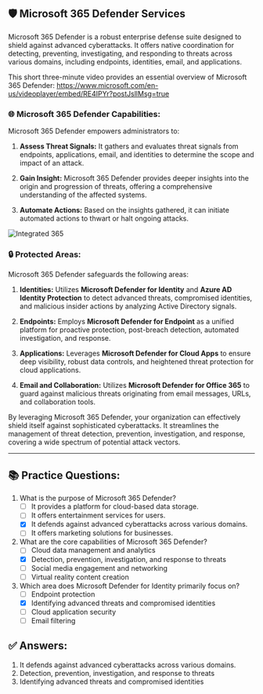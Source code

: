 ## 🛡️ Microsoft 365 Defender Services

Microsoft 365 Defender is a robust enterprise defense suite designed to shield against advanced cyberattacks. It offers native coordination for detecting, preventing, investigating, and responding to threats across various domains, including endpoints, identities, email, and applications.

This short three-minute video provides an essential overview of Microsoft 365 Defender:
https://www.microsoft.com/en-us/videoplayer/embed/RE4IPYr?postJsllMsg=true
### 🌐 Microsoft 365 Defender Capabilities:

Microsoft 365 Defender empowers administrators to: 

1. **Assess Threat Signals:** It gathers and evaluates threat signals from endpoints, applications, email, and identities to determine the scope and impact of an attack.

2. **Gain Insight:** Microsoft 365 Defender provides deeper insights into the origin and progression of threats, offering a comprehensive understanding of the affected systems.

3. **Automate Actions:** Based on the insights gathered, it can initiate automated actions to thwart or halt ongoing attacks.

![Integrated 365](https://learn.microsoft.com/en-us/training/wwl-sci/describe-threat-protection-with-microsoft-365-defender/media/2-four-aspects-microsoft-365-defender-v2.png)

### 🔒 Protected Areas:

Microsoft 365 Defender safeguards the following areas:

1. **Identities:** Utilizes **Microsoft Defender for Identity** and **Azure AD Identity Protection** to detect advanced threats, compromised identities, and malicious insider actions by analyzing Active Directory signals.

2. **Endpoints:** Employs **Microsoft Defender for Endpoint** as a unified platform for proactive protection, post-breach detection, automated investigation, and response.

3. **Applications:** Leverages **Microsoft Defender for Cloud Apps** to ensure deep visibility, robust data controls, and heightened threat protection for cloud applications.

4. **Email and Collaboration:** Utilizes **Microsoft Defender for Office 365** to guard against malicious threats originating from email messages, URLs, and collaboration tools.

By leveraging Microsoft 365 Defender, your organization can effectively shield itself against sophisticated cyberattacks. It streamlines the management of threat detection, prevention, investigation, and response, covering a wide spectrum of potential attack vectors.

---

## 📚 Practice Questions:

1. What is the purpose of Microsoft 365 Defender?
   - [ ] It provides a platform for cloud-based data storage.
   - [ ] It offers entertainment services for users.
   - [x] It defends against advanced cyberattacks across various domains.
   - [ ] It offers marketing solutions for businesses.

2. What are the core capabilities of Microsoft 365 Defender?
   - [ ] Cloud data management and analytics
   - [x] Detection, prevention, investigation, and response to threats
   - [ ] Social media engagement and networking
   - [ ] Virtual reality content creation

3. Which area does Microsoft Defender for Identity primarily focus on?
   - [ ] Endpoint protection
   - [x] Identifying advanced threats and compromised identities
   - [ ] Cloud application security
   - [ ] Email filtering

## ✅ Answers:

1. It defends against advanced cyberattacks across various domains.
2. Detection, prevention, investigation, and response to threats
3. Identifying advanced threats and compromised identities